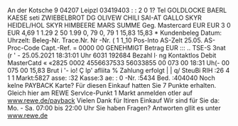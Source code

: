 An der Kotsche 9 04207 Leipzl 03419403 : : 2 0 1? Tel GOLDLOCKE BAERL KAESE seti ZWIEBELBROT DG OLIVEW CHILI SAI-AT GALLO SKYR HEIDEL/HOL SKYR HIMBEERE MARS SUMME Geg. Mastercard EUR EUR 3 0 EUR 4,69 1 1.29 2 50 1.99 0, 79 0, 79 1 15,83 15,83 * Kundenbeleg Datum: Uhrzelt: Beleg-Nr. Trace.Nr. Nr -Nr. ( 1 1_10 Pos-Into AS-Zelt 25.05. AS-Proc-Code Capt.-Ref. = 0000 00 GENEHMIGT Betrag EUR ::: .. TSE-S 3nat (r ' - 25.05.2021 18:31:01 Uhr 6031 192684 Bezahl l· ng Kontaktlos Debit MasterCatd « «2825 0002 4556637533 56033855 00 073 00 18:31 Uh(- 00 075 00 15,83 Brut i '- io! Ç lp' afliita % Zahlung erfolgt | | q/ SteuBi RIH :26 4 1 1 Markt:5827 asse: :32 Kasse:3 ae: : 0 -Nr. :5434 Bed. :404040 Noch kelne PAYBACK Karte? Für diesen Einkauf hatten Sie 7 Punkte erhalten. Gleich hier am REWE Servlce-Punkt 1 Markt anmelden otler auf www.rewe.de/payback Vielen Dank für Itiren Einkauf Wir sind für Sie da: Mo. - Sa. 07:00 bis 22:00 Uhr Sie haben Fragen? Antworten gllit es unter www.rewe.de